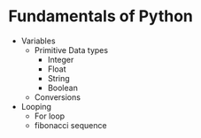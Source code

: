 # Fundamentals of Python
- Variables
  - Primitive Data types
    - Integer
    - Float
    - String
    - Boolean
  - Conversions
- Looping
  - For loop
  - fibonacci sequence
